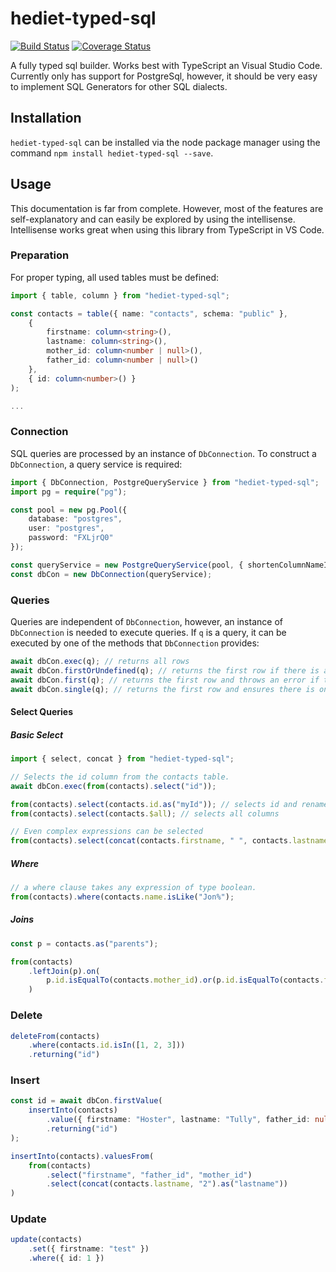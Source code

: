 # hediet-typed-sql

[![Build Status](https://travis-ci.org/hediet/ts-typed-sql.svg?branch=master)](https://travis-ci.org/hediet/ts-typed-sql)
[![Coverage Status](https://coveralls.io/repos/github/hediet/ts-typed-sql/badge.svg?branch=master)](https://coveralls.io/github/hediet/ts-typed-sql?branch=master)

A fully typed sql builder. Works best with TypeScript an Visual Studio Code.
Currently only has support for PostgreSql, however, it should be very easy to implement SQL Generators for other SQL dialects.

## Installation

`hediet-typed-sql` can be installed via the node package manager using the command `npm install hediet-typed-sql --save`.

## Usage

This documentation is far from complete.
However, most of the features are self-explanatory and can easily be explored by using the intellisense.
Intellisense works great when using this library from TypeScript in VS Code.

### Preparation

For proper typing, all used tables must be defined:
```ts
import { table, column } from "hediet-typed-sql";

const contacts = table({ name: "contacts", schema: "public" },
	{
		firstname: column<string>(),
		lastname: column<string>(),
		mother_id: column<number | null>(),
		father_id: column<number | null>()
	},
	{ id: column<number>() }
);

...
```

### Connection

SQL queries are processed by an instance of `DbConnection`.
To construct a `DbConnection`, a query service is required:
```ts
import { DbConnection, PostgreQueryService } from "hediet-typed-sql";
import pg = require("pg");

const pool = new pg.Pool({
	database: "postgres",
	user: "postgres",
	password: "FXLjrQ0"
});

const queryService = new PostgreQueryService(pool, { shortenColumnNameIfUnambigous: true, skipQuotingIfNotRequired: true });
const dbCon = new DbConnection(queryService);

```

### Queries

Queries are independent of `DbConnection`, however, an instance of `DbConnection` is needed to execute queries.
If `q` is a query, it can be executed by one of the methods that `DbConnection` provides:
```ts
await dbCon.exec(q); // returns all rows
await dbCon.firstOrUndefined(q); // returns the first row if there is any, otherwise undefined.
await dbCon.first(q); // returns the first row and throws an error if there is no row.
await dbCon.single(q); // returns the first row and ensures there is only one.
```

#### Select Queries
##### Basic Select
```ts
import { select, concat } from "hediet-typed-sql";

// Selects the id column from the contacts table.
await dbCon.exec(from(contacts).select("id"));

from(contacts).select(contacts.id.as("myId")); // selects id and renames it to "myId"
from(contacts).select(contacts.$all); // selects all columns

// Even complex expressions can be selected
from(contacts).select(concat(contacts.firstname, " ", contacts.lastname).as("fullName"));

```

##### Where
```ts
// a where clause takes any expression of type boolean.
from(contacts).where(contacts.name.isLike("Jon%");
```

##### Joins
```ts
const p = contacts.as("parents");

from(contacts)
	.leftJoin(p).on(
		p.id.isEqualTo(contacts.mother_id).or(p.id.isEqualTo(contacts.father_id))
	)

```

### Delete
```ts
deleteFrom(contacts)
	.where(contacts.id.isIn([1, 2, 3]))
	.returning("id")
```

### Insert
```ts
const id = await dbCon.firstValue(
	insertInto(contacts)
		.value({ firstname: "Hoster", lastname: "Tully", father_id: null, mother_id: null })
		.returning("id")
);

insertInto(contacts).valuesFrom(
	from(contacts)
		.select("firstname", "father_id", "mother_id")
		.select(concat(contacts.lastname, "2").as("lastname"))
)
```

### Update
```ts
update(contacts)
	.set({ firstname: "test" })
	.where({ id: 1 })
```